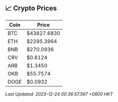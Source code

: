 ## 📈 Crypto Prices

| Coin | Price |
| ---- | ----- |
| BTC | $43827.6830 |
| ETH | $2295.3964 |
| BNB | $270.0936 |
| CRV | $0.6124 |
| ARB | $1.3450 |
| OKB | $55.7574 |
| DOGE | $0.0932 |

_Last Updated: 2023-12-24 00:36:57.567 +0800 HKT_